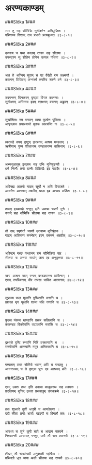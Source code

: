 अरण्यकाण्डम्
===============================


###Slōka 1###


    रामः तु सह सौमित्रिः सुतीक्ष्णेन अभिपूजितः ।
    परिणाम्य निशाम् तत्र प्रभाते प्रत्यबुध्यत ॥३-८-१॥


###Slōka 2###


    उत्थाय च यथा कालम् राघवः सह सीतया ।
    उपस्पृश्य सु शीतेन तोयेन उत्पल गंधिना ॥३-८-२॥


###Slōka 3###


    अथ ते अग्निम् सुराम् च एव वैदेही राम लक्ष्मणौ ।
    काल्यम् विधिवत् अभ्यर्च्य तपस्वि शरणे वने ॥३-८-३॥


###Slōka 4###


    उदयन्तम् दिनकरम् दृष्ट्वा विगत कल्मषाः ।
    सुतीक्ष्णम् अभिगम्य इदम् श्लक्ष्णम् वचनम् अब्रुवन् ॥३-८-४॥


###Slōka 5###


    सुखोषिताः स्म भगवन् त्वया पूज्येन पूजिताः ।
    आपृच्छामः प्रयास्यामो मुनयः त्वरयन्ति नः ॥३-८-५॥


###Slōka 6###


    त्वरामहे वयम् द्रष्टुम् कृत्स्नम् आश्रम मण्डलम् ।
    ऋषीणाम् पुण्य शीलानाम् दण्डकारण्य वासिनाम् ॥३-८-६॥


###Slōka 7###


    अभ्यनुज्ञातुम् इच्छामः सह एभिः मुनिपुङ्गवैः ।
    धर्म नित्यैः तपो दान्तैः विशिखैः इव पावकैः ॥३-८-७॥


###Slōka 8###


    अविषह्य आतपो यावत् सूर्यो न अति विराजते ।
    अमार्गेण आगताम् लक्ष्मीम् प्राप्य इव अन्वय वर्जितः ॥३-८-८॥


###Slōka 9###


    तावत् इच्छामहे गन्तुम् इति उक्त्वा चरणौ मुनेः ।
    ववन्दे सह सौमित्रिः सीतया सह राघवः ॥३-८-९॥


###Slōka 10###


    तौ सम् स्पृशंतौ चरणौ उत्थाप्य मुनिपुंगवः ।
    गाढम् आश्लिष्य सस्नेहम् इदम् वचनम् अब्रवीत् ॥३-८-१०॥


###Slōka 11###


    अरिष्टम् गच्छ पन्थानम् राम सौमित्रिणा सह ।
    सीतया च अनया सार्धम् छाय एव अनुवृत्तया ॥३-८-११॥


###Slōka 12###


    पश्य आश्रम पदम् रम्यम् दण्डकारण्य वासिनाम् ।
    एषाम् तपस्विनाम् वीर तपसा भावित आत्मनाम् ॥३-८-१२॥


###Slōka 13###


    सुप्राज्य फल मूलानि पुष्पितानि वनानि च ।
    प्रशस्त मृग यूथानि शान्त पक्षि गणानि च ॥३-८-१३॥


###Slōka 14###


    फुल्ल पंकज खण्डानि प्रसन्न सलिलानि च ।
    कारण्डव विकीर्णानि तटाकानि सरांसि च ॥३-८-१४॥


###Slōka 15###


    द्रक्ष्यसे दृष्टि रम्याणि गिरि प्रस्रवणानि च  ।
    रमणीयानि अरण्यानि मयूर अभिरुतानि च ॥३-८-१५॥


###Slōka 16###


    गम्यताम् वत्स सौमित्रे भवान् अपि च गच्छतु ।
    आगन्तव्यम् च ते दृष्ट्वा पुनः एव आश्रमम् प्रति ॥३-८-१६॥


###Slōka 17###


    एवम् उक्तः तथा इति उक्त्वा काकुत्स्थः सह लक्ष्मणः ।
    प्रदक्षिणम् मुनिम् कृत्वा प्रस्थातुम् उपचक्रमे ॥३-८-१७॥


###Slōka 18###


    ततः शुभतरे तूणी धनुषी च आयतेक्षणा ।
    ददौ सीता तयोः भ्रात्रोः खड्गौ च विमलौ ततः ॥३-८-१८॥


###Slōka 19###


    आबध्य च शुभे तूणी चापे च आदाय सस्वने ।
    निष्क्रान्तौ आश्रमात् गन्तुम् उभौ तौ राम लक्ष्मणौ ॥३-८-१९॥


###Slōka 20###


    शीघ्रम् तौ रूपसंपन्नौ अनुज्ञातौ महर्षिणा ।
    प्रस्थितौ धृत चापा असी सीतया सह राघवौ ॥३-८-२०॥


